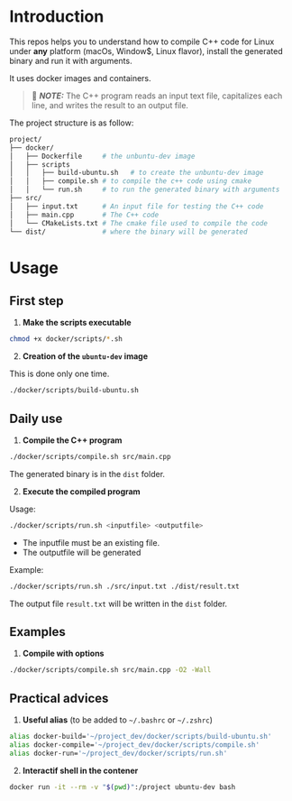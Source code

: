 # Introduction
This repos helps you to understand how to compile C++ code for Linux under **any**
platform (macOs, Window$, Linux flavor), install the generated binary and run it with arguments.

It uses docker images and containers.

> 📝 **_NOTE:_**  The C++ program reads an input text file, capitalizes each line, and writes the result to an output file.

The project structure is as follow:
```sh
project/
├── docker/
│   ├── Dockerfile     # the unbuntu-dev image
│   ├── scripts
│   │   ├── build-ubuntu.sh   # to create the unbuntu-dev image
│   │   ├── compile.sh # to compile the c++ code using cmake
│   │   └── run.sh     # to run the generated binary with arguments
├── src/
│   ├── input.txt      # An input file for testing the C++ code
│   ├── main.cpp       # The C++ code
│   └── CMakeLists.txt # The cmake file used to compile the code 
└── dist/              # where the binary will be generated
```

# Usage

## First step

1. **Make the scripts executable**

```bash
chmod +x docker/scripts/*.sh
```

2. **Creation of the `ubuntu-dev` image**

This is done only one time.
```bash
./docker/scripts/build-ubuntu.sh
```

## Daily use

1. **Compile the C++ program**

```bash
./docker/scripts/compile.sh src/main.cpp
```
The generated binary is in the `dist` folder.

2. **Execute the compiled program**

Usage:
```bash
./docker/scripts/run.sh <inputfile> <outputfile>
```
- The inputfile must be an existing file.
- The outputfile will be generated

Example:
```bash
./docker/scripts/run.sh ./src/input.txt ./dist/result.txt
```
The output file `result.txt` will be written in the `dist` folder.

## Examples

1. **Compile with options**

```bash
./docker/scripts/compile.sh src/main.cpp -O2 -Wall
```

## Practical advices

1. **Useful alias** (to be added to `~/.bashrc` or `~/.zshrc`)

```bash
alias docker-build='~/project_dev/docker/scripts/build-ubuntu.sh'
alias docker-compile='~/project_dev/docker/scripts/compile.sh'
alias docker-run='~/project_dev/docker/scripts/run.sh'
```

2. **Interactif shell in the contener**

```bash
docker run -it --rm -v "$(pwd)":/project ubuntu-dev bash
```

